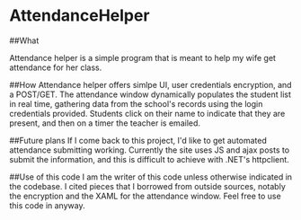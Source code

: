# AttendanceHelper

##What

Attendance helper is a simple program that is meant to help my wife get attendance for her class.


##How
Attendance helper offers simlpe UI, user credentials encryption, and a POST/GET. The attendance window dynamically populates the student list in real time, gathering data from the school's records using the login credentials provided. Students click on their name to indicate that they are present, and then on a timer the teacher is emailed.

##Future plans
If I come back to this project, I'd like to get automated attendance submitting working. Currently the site uses JS and ajax posts to submit the information, and this is difficult to achieve with .NET's httpclient.


##Use of this code
I am the writer of this code unless otherwise indicated in the codebase. I cited pieces that I borrowed from outside sources, notably the encryption and the XAML for the attendance window. Feel free to use this code in anyway.



